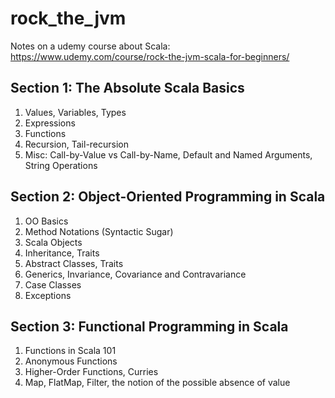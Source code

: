 # rock_the_jvm
Notes on a udemy course about Scala:
https://www.udemy.com/course/rock-the-jvm-scala-for-beginners/

## Section 1: The Absolute Scala Basics
1. Values, Variables, Types
2. Expressions
3. Functions
4. Recursion, Tail-recursion
5. Misc: Call-by-Value vs Call-by-Name, Default and Named Arguments, String Operations

## Section 2: Object-Oriented Programming in Scala
1. OO Basics
2. Method Notations (Syntactic Sugar)
3. Scala Objects
4. Inheritance, Traits
5. Abstract Classes, Traits
6. Generics, Invariance, Covariance and Contravariance
7. Case Classes
8. Exceptions

## Section 3: Functional Programming in Scala
1. Functions in Scala 101
2. Anonymous Functions
3. Higher-Order Functions, Curries
4. Map, FlatMap, Filter, the notion of the possible absence of value
